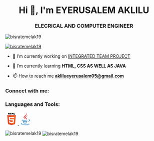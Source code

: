 <h1 align="center">Hi 👋, I'm EYERUSALEM AKLILU</h1>
<h3 align="center">ELECRICAL AND COMPUTER ENGINEER</h3>

<p align="left"> <img src="https://komarev.com/ghpvc/?username=bisratemelak19&label=Profile%20views&color=0e75b6&style=flat" alt="bisratemelak19" /> </p>

<p align="left"> <a href="https://github.com/ryo-ma/github-profile-trophy"><img src="https://github-profile-trophy.vercel.app/?username=bisratemelak19" alt="bisratemelak19" /></a> </p>

- 🔭 I’m currently working on [INTEGRATED TEAM PROJECT](https://sites.google.com/d/14ylGYrGYJp8UASsWzJ4yvhyoxvsj2CiT/p/10W7Md2hzLNXgZYuxH8NKPxmiuw5ZDdI8/edit?pli=1)

- 🌱 I’m currently learning **HTML, CSS AS WELL AS JAVA**

- 📫 How to reach me **aklilueyerusalem05@gmail.com**

<h3 align="left">Connect with me:</h3>
<p align="left">
</p>

<h3 align="left">Languages and Tools:</h3>
<p align="left"> <a href="https://www.w3.org/html/" target="_blank" rel="noreferrer"> <img src="https://raw.githubusercontent.com/devicons/devicon/master/icons/html5/html5-original-wordmark.svg" alt="html5" width="40" height="40"/> </a> <a href="https://www.java.com" target="_blank" rel="noreferrer"> <img src="https://raw.githubusercontent.com/devicons/devicon/master/icons/java/java-original.svg" alt="java" width="40" height="40"/> </a> </p>

<p><img align="left" src="https://github-readme-stats.vercel.app/api/top-langs?username=bisratemelak19&show_icons=true&locale=en&layout=compact" alt="bisratemelak19" /></p>

<p>&nbsp;<img align="center" src="https://github-readme-stats.vercel.app/api?username=bisratemelak19&show_icons=true&locale=en" alt="bisratemelak19" /></p>

